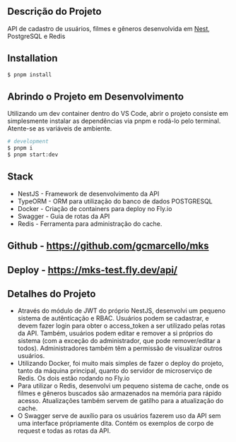 
## Descrição do Projeto

API de cadastro de usuários, filmes e gêneros desenvolvida em [Nest](https://github.com/nestjs/nest), PostgreSQL e Redis

## Installation

```bash
$ pnpm install
```

## Abrindo o Projeto em Desenvolvimento

Utilizando um dev container dentro do VS Code, abrir o projeto consiste em simplesmente instalar as dependências via pnpm e rodá-lo pelo terminal. Atente-se as variáveis de ambiente.

```bash
# development
$ pnpm i
$ pnpm start:dev
```

## Stack

- NestJS - Framework de desenvolvimento da API
- TypeORM - ORM para utilização do banco de dados POSTGRESQL
- Docker - Criação de containers para deploy no Fly.io
- Swagger - Guia de rotas da API
- Redis - Ferramenta para administração do cache.


## Github - https://github.com/gcmarcello/mks

## Deploy - https://mks-test.fly.dev/api/

## Detalhes do Projeto

- Através do módulo de JWT do próprio NestJS, desenvolvi um pequeno sistema de autênticação e RBAC. Usuários podem se cadastrar, e devem fazer login para obter o access_token a ser utilizado pelas rotas da API. Também, usuários podem editar e remover a si próprios do sistema (com a exceção do administrador, que pode remover/editar a todos). Administradores também têm a permissão de visualizar outros usuários.
- Utilizando Docker, foi muito mais simples de fazer o deploy do projeto, tanto da máquina principal, quanto do servidor de microserviço de Redis. Os dois estão rodando no Fly.io
- Para utilizar o Redis, desenvolvi um pequeno sistema de cache, onde os filmes e gêneros buscados são armazenados na memória para rápido acesso. Atualizações também servem de gatilho para a atualização do cache.
- O Swagger serve de auxílio para os usuários fazerem uso da API sem uma interface própriamente dita. Contém os exemplos de corpo de request e todas as rotas da API.

